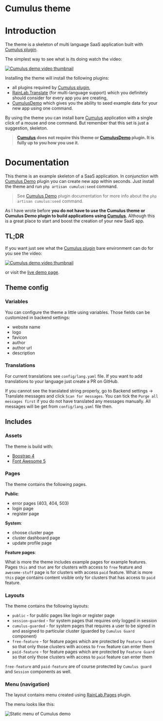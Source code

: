 # Cumulus theme

# Introduction
The theme is a skeleton of multi language SaaS application built with [Cumulus plugin](https://octobercms.com/plugin/initbiz-cumuluscore).

The simplest way to see what is its doing watch the video:

[![Cumulus demo video thumbnail](https://github.com/initbizlab/oc-cumuluscore-plugin/raw/master/docs/images/youtube_demo_screenshot.png)](https://www.youtube.com/watch?v=Y0-OvGzmP5w)

Installing the theme will install the following plugins:
* all plugins required by [Cumulus plugin](https://octobercms.com/plugin/initbiz-cumuluscore),
* [RainLab.Translate](https://octobercms.com/plugin/rainlab-translate) (for multi-language support) which you definitely should consider for every app you are creating,
* [CumulusDemo](https://octobercms.com/plugin/initbiz-cumulusdemo) which gives you the ability to seed example data for your new app using one command.

By using the theme you can install bare [Cumulus](https://octobercms.com/plugin/initbiz-cumuluscore) application with a single click of a mouse and one command. But remember that this set is just a suggestion, skeleton.

> **[Cumulus](https://octobercms.com/plugin/initbiz-cumuluscore) does not require this theme or [CumulusDemo](https://octobercms.com/plugin/initbiz-cumulusdemo) plugin. It is fully up to you how you use it.**

# Documentation
This theme is an example skeleton of a SaaS application. In conjunction with [Cumulus Demo](https://octobercms.com/plugin/initbiz-cumulusdemo) plugin you can create new app within seconds. Just install the theme and run `php artisan cumulus:seed` command.

> See [Cumulus Demo](https://octobercms.com/plugin/initbiz-cumulusdemo) plugin documentation for more info about the `php artisan cumulus:seed` command.

As I have wrote before **you do not have to use the Cumulus theme or Cumulus Demo plugin to build applications using [Cumulus](https://octobercms.com/plugin/initbiz-cumuluscore)**. Although this is a great place to start and boost the creation of your new SaaS app.

## TL;DR
If you want just see what the [Cumulus plugin](https://octobercms.com/plugin/initbiz-cumuluscore) bare environment can do for you see the video:

[![Cumulus demo video thumbnail](https://github.com/initbizlab/oc-cumuluscore-plugin/raw/master/docs/images/youtube_demo_screenshot.png)](https://www.youtube.com/watch?v=Y0-OvGzmP5w)

or visit the [live demo page](http://cumulusdemo.init.biz/backend).

## Theme config
### Variables
You can configure the theme a little using variables. Those fields can be customized in backend settings:
* website name
* logo
* favicon
* author
* author url
* description

### Translations
For current translations see `config/lang.yaml` file. If you want to add translations to your language just create a PR on GitHub.

If you cannot see the translated string properly, go to Backend settings -> Translate messages and click `Scan for messages`. You can tick the `Purge all messages first` if you do not have translated any messages manually. All messages will be get from `config/lang.yaml` file then.

## Includes
### Assets
The theme is build with:
* [Boostrap 4](http://getbootstrap.com/)
* [Font Awesome 5](https://fontawesome.com/)

### Pages
The theme contains the following pages.

**Public**:
* error pages (403, 404, 503)
* login page
* register page

**System**:
* choose cluster page
* cluster dashboard page
* update profile page

**Feature pages**:

What is more the theme includes example pages for example features. Pages `this` and `that` are for clusters with access to `free` feature and `awesome-stuff` page is for clusters with access `paid` feature. What is more `this` page contains content visible only for clusters that has access to `paid` feature.

### Layouts
The theme contains the following layouts:

* `public` - for public pages like login or register page
* `session-guarded` - for system pages that requires only logged in session
* `cumulus-guarded` - for system pages that requires a user to be signed in and assigned to particular cluster (guarded by `Cumulus Guard` component)
* `free-feature` - for feature pages which are protected by `Feature Guard` so that only those clusters with access to `free` feature can enter them
* `paid-feature` - for feature pages which are protected by `Feature Guard` so that only those clusters with access to `paid` feature can enter them

`free-feature` and `paid-feature` are of course protected by `Cumulus guard` and `Session` components as well.

### Menu (navigation)
The layout contains menu created using [RainLab.Pages](https://octobercms.com/plugin/rainlab-pages) plugin.

The menu looks like this:

![Static menu of Cumulus demo](https://raw.githubusercontent.com/initbizlab/oc-cumulus-theme/master/docs/menu-screenshot.png)
